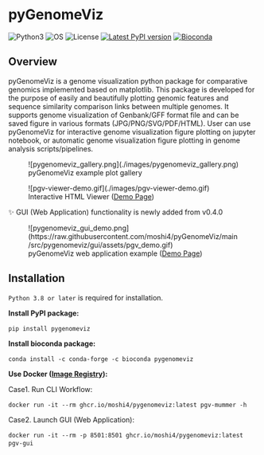 # pyGenomeViz

![Python3](https://img.shields.io/badge/Language-Python3-steelblue)
![OS](https://img.shields.io/badge/OS-_Windows_|_Mac_|_Linux-steelblue)
![License](https://img.shields.io/badge/License-MIT-steelblue)
[![Latest PyPI version](https://img.shields.io/pypi/v/pygenomeviz.svg)](https://pypi.python.org/pypi/pygenomeviz)
[![Bioconda](https://img.shields.io/conda/vn/bioconda/pygenomeviz.svg?color=green)](https://anaconda.org/bioconda/pygenomeviz)  

## Overview

pyGenomeViz is a genome visualization python package for comparative genomics implemented based on matplotlib.
This package is developed for the purpose of easily and beautifully plotting genomic
features and sequence similarity comparison links between multiple genomes.
It supports genome visualization of Genbank/GFF format file and can be saved figure in various formats (JPG/PNG/SVG/PDF/HTML).
User can use pyGenomeViz for interactive genome visualization figure plotting on jupyter notebook,
or automatic genome visualization figure plotting in genome analysis scripts/pipelines.

<figure markdown>
  ![pygenomeviz_gallery.png](./images/pygenomeviz_gallery.png)
  <figcaption>pyGenomeViz example plot gallery</figcaption>
</figure>

<figure markdown>
  ![pgv-viewer-demo.gif](./images/pgv-viewer-demo.gif)
  <figcaption>
    Interactive HTML Viewer (<a href="./images/pgv-viewer-demo.html">Demo Page</a>)
  </figcaption>
</figure>

:sparkles: GUI (Web Application) functionality is newly added from v0.4.0

<figure markdown>
  ![pygenomeviz_gui_demo.png](https://raw.githubusercontent.com/moshi4/pyGenomeViz/main/src/pygenomeviz/gui/assets/pgv_demo.gif)
  <figcaption>
    pyGenomeViz web application example (<a href="https://pygenomeviz.streamlit.app">Demo Page</a>)
  </figcaption>
</figure>

## Installation

`Python 3.8 or later` is required for installation.

**Install PyPI package:**

    pip install pygenomeviz

**Install bioconda package:**

    conda install -c conda-forge -c bioconda pygenomeviz

**Use Docker ([Image Registry](https://github.com/moshi4/pyGenomeViz/pkgs/container/pygenomeviz)):**

Case1. Run CLI Workflow:

    docker run -it --rm ghcr.io/moshi4/pygenomeviz:latest pgv-mummer -h

Case2. Launch GUI (Web Application):

    docker run -it --rm -p 8501:8501 ghcr.io/moshi4/pygenomeviz:latest pgv-gui
